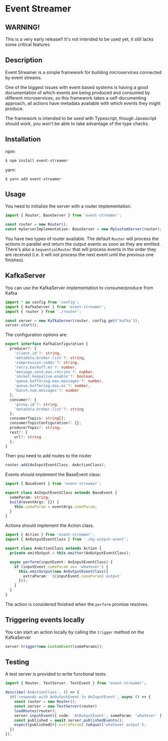 # Event Streamer

## WARNING!
This is a very early release!! It's not intended to be used yet, it still lacks
some critical features

## Description
Event Streamer is a simple framework for building microservices connected by event
streams.

One of the biggest issues with event based systems is having a good documentation
of which events are being produced and consumed by different microservices, so
this framework takes a self-documenting approach, all actions have metadata
available with which events they might produce.

The framework is intended to be used with Typescript, though Javascript should
work, you won't be able to take advantage of the type checks.

## Installation
npm:
```
$ npm install event-streamer
```
yarn:
```
$ yarn add event-streamer
```

## Usage

You need to initialize the server with a router implementation.
```js
import { Router, BaseServer } from 'event-streamer';

const router = new Router();
const myServerImplementation: BaseServer = new MyCustomServer(router);
```

You have two types of router available. The default `Router` will process the actions
in parallel and return the output events as soon as they are emitted. There's also
a `SequentialRouter` that will process events in the order they are received
(i.e. it will not process the next event until the previous one finishes).

## KafkaServer

You can use the KafkaServer implementation to consume/produce from Kafka
```typescript
import * as config from 'config';
import { KafkaServer } from 'event-streamer';
import { router } from './router';

const server = new KafkaServer(router, config.get('kafka'));
server.start();
```

The configuration options are:
```typescript
export interface KafkaConfiguration {
  producer?: {
    'client.id'?: string,
    'metadata.broker.list'?: string,
    'compression.codec'?: string,
    'retry.backoff.ms'?: number,
    'message.send.max.retries'?: number,
    'socket.keepalive.enable'?: boolean,
    'queue.buffering.max.messages'?: number,
    'queue.buffering.max.ms'?: number,
    'batch.num.messages'?: number
  };
  consumer?: {
    'group.id'?: string,
    'metadata.broker.list'?: string
  };
  consumerTopics: string[];
  consumerTopicConfiguration?: {};
  producerTopic?: string;
  rest?: {
    url?: string
  };
}
```

Then you need to add routes to the router

```typescript
router.add(AnInputEventClass, AnActionClass);
```

Events should implement the BaseEvent class:
```typescript
import { BaseEvent } from 'event-streamer';

export class AnInputEventClass extends BaseEvent {
  someParam: string;
  build(eventArgs: {}) {
    this.someParam = eventArgs.someParam;
  }
}
```

Actions should implement the Action class.
```typescript
import { Action } from 'event-streamer';
import { AnOutputEventClass } from './my-output-event';

export class AnActionClass extends Action {
  private emitOutput = this.emitter(AnOutputEventClass);

  async perform(inputEvent: AnInputEventClass) {
    if (inputEvent.someParam === 'whatever') {
      this.emitOutput(new AnOutputEventClass({
        extraParam: `${inputEvent.someParam} output`
      }));
    }
  }
}
```

The action is considered finished when the `perform` promise resolves.

## Triggering events locally

You can start an action locally by calling the `trigger` method on the KafkaServer

```typescript
server.trigger(new CustomEvent(someParams));
```

## Testing

A test server is provided to write functional tests:

```typescript
import { Router, TestServer, TestEvent } from 'event-streamer';

describe('AnActionClass', () => {
  it('responds with AnOutputEvent to AnInputEvent', async () => {
    const router = new Router();
    const server = new TestServer(router)
    loadRoutes(router);
    server.inputEvent({ code: 'AnOutputEvent', someParam: 'whatever' });
    const published = await server.publishedEvents();
    expect(published[0].extraParam).toEqual('whatever output');
  })
});
```
